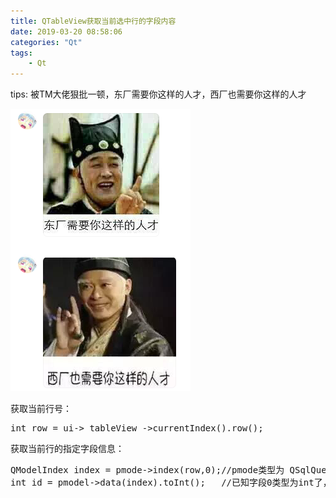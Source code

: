 ```yaml
---
title: QTableView获取当前选中行的字段内容
date: 2019-03-20 08:58:06
categories: "Qt"
tags:
	- Qt
---
```

tips:
被TM大佬狠批一顿，东厂需要你这样的人才，西厂也需要你这样的人才
<!-- more -->
<img src="../image/Qt/ModelView/tm.png">

获取当前行号：
<pre>
int row = ui-> tableView ->currentIndex().row();
</pre>
获取当前行的指定字段信息：
<pre>
QModelIndex index = pmode->index(row,0);//pmode类型为 QSqlQueryModel* 0为指定字段
int id = pmodel->data(index).toInt();   //已知字段0类型为int了，如果是QString就转换为QString类型
</pre>
